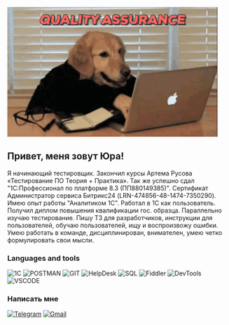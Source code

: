 ![Header](https://github.com/yourasik63/yourasik63/blob/main/assets/c7nyaqob8bd2vrub4ns1wege3z0.gif)

## Привет, меня зовут Юра!
Я начинающий тестировщик. Закончил курсы Артема Русова «Тестирование ПО Теория + Практика». Так же успешно сдал "1С:Профессионал по платформе 8.3 (ПП880149385)". Сертификат Администратор сервиса Битрикс24 (LRN-474856-48-1474-7350290). Имею опыт работы "Аналитиком 1С". Работал в 1С как пользователь. Получил диплом повышения квалификации гос. образца. Параллельно изучаю тестирование. Пишу ТЗ для разработчиков, инструкции для пользователей, обучаю пользователей, ищу и воспроизвожу ошибки. Умею работать в команде, дисциплинирован, внимателен, умею четко формулировать свои мысли.


### Languages and tools
![1C](https://img.shields.io/badge/-1C-FFFF00?style-for-the-badge&logo=1C)
![POSTMAN](https://img.shields.io/badge/-Postman-A52A2A?style-for-the-badge&logo=Postman)
![GIT](https://img.shields.io/badge/-Git-800000?style-for-the-badge&logo=Git)
![HelpDesk](https://img.shields.io/badge/-HelpDesk-808080?style-for-the-badge&logo=Helpdesk)
![SQL](https://img.shields.io/badge/-SQL-FFFFFF?style-for-the-badge&logo=SQL)
![Fiddler](https://img.shields.io/badge/-Fiddler-008000?style-for-the-badge&logo=Fiddler)
![DevTools](https://img.shields.io/badge/-DevTools-FFA500?style-for-the-badge&logo=DevTools)
![VSCODE](https://img.shields.io/badge/-VisualStudio-00FFFF?style-for-the-badge&logo=VScode)


### Написать мне
[![Telegram](https://img.shields.io/badge/-Telegram-00FFFF?style-for-the-badge&logo=Telegram)](https://t.me/ogurecogurcov)
[![Gmail](https://img.shields.io/badge/-Gmail-FF0000?style-for-the-badge&logo=Gmail)](mailto:yourasik63@gmail.com)

